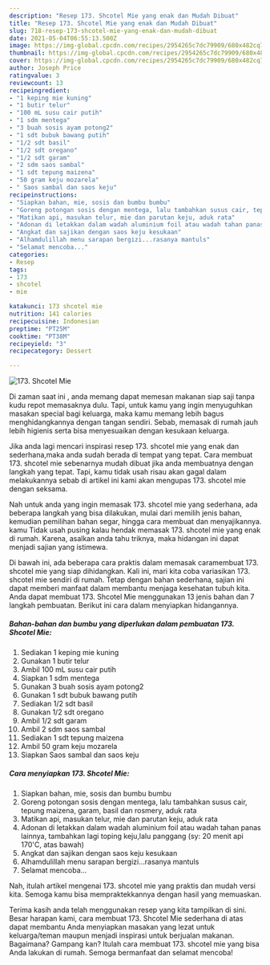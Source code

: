 ```yaml
---
description: "Resep 173. Shcotel Mie yang enak dan Mudah Dibuat"
title: "Resep 173. Shcotel Mie yang enak dan Mudah Dibuat"
slug: 718-resep-173-shcotel-mie-yang-enak-dan-mudah-dibuat
date: 2021-05-04T06:55:13.500Z
image: https://img-global.cpcdn.com/recipes/2954265c7dc79909/680x482cq70/173-shcotel-mie-foto-resep-utama.jpg
thumbnail: https://img-global.cpcdn.com/recipes/2954265c7dc79909/680x482cq70/173-shcotel-mie-foto-resep-utama.jpg
cover: https://img-global.cpcdn.com/recipes/2954265c7dc79909/680x482cq70/173-shcotel-mie-foto-resep-utama.jpg
author: Joseph Price
ratingvalue: 3
reviewcount: 13
recipeingredient:
- "1 keping mie kuning"
- "1 butir telur"
- "100 mL susu cair putih"
- "1 sdm mentega"
- "3 buah sosis ayam potong2"
- "1 sdt bubuk bawang putih"
- "1/2 sdt basil"
- "1/2 sdt oregano"
- "1/2 sdt garam"
- "2 sdm saos sambal"
- "1 sdt tepung maizena"
- "50 gram keju mozarela"
- " Saos sambal dan saos keju"
recipeinstructions:
- "Siapkan bahan, mie, sosis dan bumbu bumbu"
- "Goreng potongan sosis dengan mentega, lalu tambahkan susus cair, tepung maizena, garam, basil dan rosmery, aduk rata"
- "Matikan api, masukan telur, mie dan parutan keju, aduk rata"
- "Adonan di letakkan dalam wadah aluminium foil atau wadah tahan panas lainnya, tambahkan lagi toping keju,lalu panggang (sy: 20 menit api 170&#39;C, atas bawah)"
- "Angkat dan sajikan dengan saos keju kesukaan"
- "Alhamdulillah menu sarapan bergizi...rasanya mantuls"
- "Selamat mencoba..."
categories:
- Resep
tags:
- 173
- shcotel
- mie

katakunci: 173 shcotel mie 
nutrition: 141 calories
recipecuisine: Indonesian
preptime: "PT25M"
cooktime: "PT38M"
recipeyield: "3"
recipecategory: Dessert

---
```



![173. Shcotel Mie](https://img-global.cpcdn.com/recipes/2954265c7dc79909/680x482cq70/173-shcotel-mie-foto-resep-utama.jpg)

Di zaman  saat ini , anda memang dapat memesan makanan siap saji tanpa kudu repot memasaknya dulu. Tapi, untuk kamu yang ingin menyuguhkan masakan special bagi keluarga, maka kamu memang lebih bagus menghidangkannya dengan tangan sendiri. Sebab, memasak di rumah jauh lebih higienis serta bisa menyesuaikan dengan kesukaan keluarga.

Jika anda lagi mencari inspirasi resep 173. shcotel mie yang enak dan sederhana,maka anda sudah berada di tempat yang tepat. Cara membuat 173. shcotel mie  sebenarnya mudah dibuat jika anda membuatnya dengan langkah yang tepat. Tapi, kamu tidak usah risau akan gagal dalam melakukannya 
sebab di artikel ini kami akan mengupas 173. shcotel mie dengan seksama.  



Nah untuk anda yang ingin memasak 173. shcotel mie yang sederhana, ada beberapa langkah yang bisa dilakukan, mulai dari memilih jenis bahan, kemudian pemilihan bahan segar, hingga cara membuat dan menyajikannya. kamu Tidak usah pusing kalau hendak memasak 173. shcotel mie yang enak di rumah. Karena, asalkan anda  tahu triknya, maka hidangan ini dapat menjadi sajian yang istimewa.

Di bawah ini, ada beberapa cara praktis  dalam memasak caramembuat 173. shcotel mie yang siap dihidangkan. Kali ini, mari kita coba variasikan 173. shcotel mie sendiri di rumah. Tetap dengan bahan sederhana, sajian ini dapat memberi manfaat dalam membantu menjaga kesehatan tubuh kita. Anda dapat membuat 173. Shcotel Mie menggunakan 13 jenis bahan dan 7 langkah pembuatan. Berikut ini cara dalam menyiapkan hidangannya.

<!--inarticleads1-->

##### Bahan-bahan dan bumbu yang diperlukan dalam pembuatan 173. Shcotel Mie:

1. Sediakan 1 keping mie kuning
1. Gunakan 1 butir telur
1. Ambil 100 mL susu cair putih
1. Siapkan 1 sdm mentega
1. Gunakan 3 buah sosis ayam potong2
1. Gunakan 1 sdt bubuk bawang putih
1. Sediakan 1/2 sdt basil
1. Gunakan 1/2 sdt oregano
1. Ambil 1/2 sdt garam
1. Ambil 2 sdm saos sambal
1. Sediakan 1 sdt tepung maizena
1. Ambil 50 gram keju mozarela
1. Siapkan  Saos sambal dan saos keju




<!--inarticleads2-->

##### Cara menyiapkan 173. Shcotel Mie:

1. Siapkan bahan, mie, sosis dan bumbu bumbu
1. Goreng potongan sosis dengan mentega, lalu tambahkan susus cair, tepung maizena, garam, basil dan rosmery, aduk rata
1. Matikan api, masukan telur, mie dan parutan keju, aduk rata
1. Adonan di letakkan dalam wadah aluminium foil atau wadah tahan panas lainnya, tambahkan lagi toping keju,lalu panggang (sy: 20 menit api 170&#39;C, atas bawah)
1. Angkat dan sajikan dengan saos keju kesukaan
1. Alhamdulillah menu sarapan bergizi...rasanya mantuls
1. Selamat mencoba...




Nah, itulah artikel mengenai  173. shcotel mie  yang praktis dan mudah versi kita. Semoga kamu bisa mempraktekkannya dengan hasil yang memuaskan. 

Terima kasih anda telah menggunakan resep yang kita tampilkan di sini. Besar harapan kami, cara membuat  173. Shcotel Mie sederhana di atas dapat membantu Anda menyiapkan masakan yang lezat untuk keluarga/teman maupun menjadi inspirasi untuk berjualan makanan. Bagaimana? Gampang kan? Itulah cara membuat 173. shcotel mie yang bisa Anda lakukan di rumah. Semoga bermanfaat dan selamat mencoba!

